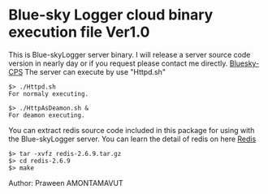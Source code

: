  Blue-sky Logger cloud binary execution file Ver1.0
===================================================
This is Blue-skyLogger server binary. I will release a server source code version in nearly day or if you request please contact me directly. [Bluesky-CPS](http://www.bluesky-cps.org)
    The server can execute by use "Httpd.sh"

	$> ./Httpd.sh
	For normaly executing.
	
	$> ./HttpAsDeamon.sh &
	For deamon executing.

You can extract redis source code included in this package for using with the Blue-skyLogger server. You can learn the detail of redis on here [Redis](http://redis.io/) 
	
	$> tar -xvfz redis-2.6.9.tar.gz
	$> cd redis-2.6.9
	$> make


Author: Praween AMONTAMAVUT
